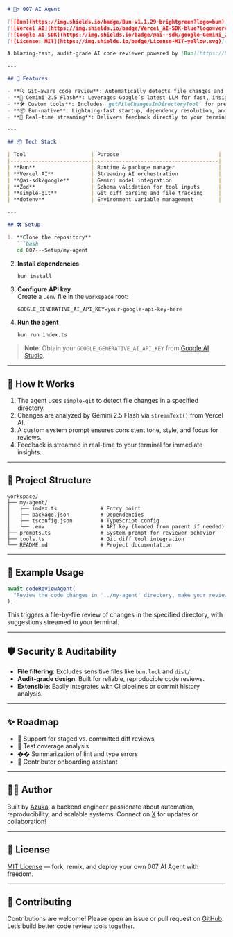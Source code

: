 

```md
# 🕵️‍♂️ 007 AI Agent

[![Bun](https://img.shields.io/badge/Bun-v1.1.29-brightgreen?logo=bun)](https://bun.sh)
[![Vercel AI](https://img.shields.io/badge/Vercel_AI-SDK-blue?logo=vercel)](https://sdk.vercel.ai)
[![Google AI SDK](https://img.shields.io/badge/@ai--sdk/google-Gemini_2.5_Flash-orange)](https://www.npmjs.com/package/@ai-sdk/google)
[![License: MIT](https://img.shields.io/badge/License-MIT-yellow.svg)](https://opensource.org/licenses/MIT)

A blazing-fast, audit-grade AI code reviewer powered by [Bun](https://bun.sh), [Vercel AI](https://sdk.vercel.ai), and [@ai-sdk/google](https://www.npmjs.com/package/@ai-sdk/google). This agent analyzes Git diffs, streams intelligent feedback, and helps you maintain clean, scalable codebases—file by file.

---

## 🚀 Features

- **🔍 Git-aware code review**: Automatically detects file changes and provides AI-powered suggestions.
- **🧠 Gemini 2.5 Flash**: Leverages Google’s latest LLM for fast, insightful feedback.
- **🛠️ Custom tools**: Includes `getFileChangesInDirectoryTool` for precise diff analysis.
- **📦 Bun-native**: Lightning-fast startup, dependency resolution, and native `.env` support.
- **🧵 Real-time streaming**: Delivers feedback directly to your terminal as it’s generated.

---

## 📦 Tech Stack

| Tool                     | Purpose                                |
|--------------------------|----------------------------------------|
| **Bun**                  | Runtime & package manager              |
| **Vercel AI**            | Streaming AI orchestration             |
| **@ai-sdk/google**       | Gemini model integration               |
| **Zod**                  | Schema validation for tool inputs      |
| **simple-git**           | Git diff parsing and file tracking     |
| **dotenv**               | Environment variable management        |

---

## 🛠️ Setup

1. **Clone the repository**  
   ```bash
   cd 007---Setup/my-agent
   ```

2. **Install dependencies**  
   ```bash
   bun install
   ```

3. **Configure API key**  
   Create a `.env` file in the `workspace` root:  
   ```env
   GOOGLE_GENERATIVE_AI_API_KEY=your-google-api-key-here
   ```

4. **Run the agent**  
   ```bash
   bun run index.ts
   ```

> **Note**: Obtain your `GOOGLE_GENERATIVE_AI_API_KEY` from [Google AI Studio](https://aistudio.google.com).

---

## 🧠 How It Works

1. The agent uses `simple-git` to detect file changes in a specified directory.
2. Changes are analyzed by Gemini 2.5 Flash via `streamText()` from Vercel AI.
3. A custom system prompt ensures consistent tone, style, and focus for reviews.
4. Feedback is streamed in real-time to your terminal for immediate insights.

---

## 📁 Project Structure

```
workspace/
├── my-agent/
│   ├── index.ts              # Entry point
│   ├── package.json          # Dependencies
│   ├── tsconfig.json         # TypeScript config
│   └── .env                  # API key (loaded from parent if needed)
├── prompts.ts                # System prompt for reviewer behavior
├── tools.ts                  # Git diff tool integration
└── README.md                 # Project documentation
```

---

## 🧪 Example Usage

```ts
await codeReviewAgent(
  "Review the code changes in '../my-agent' directory, make your reviews and suggestions file by file"
);
```

This triggers a file-by-file review of changes in the specified directory, with suggestions streamed to your terminal.

---

## 🛡️ Security & Auditability

- **File filtering**: Excludes sensitive files like `bun.lock` and `dist/`.
- **Audit-grade design**: Built for reliable, reproducible code reviews.
- **Extensible**: Easily integrates with CI pipelines or commit history analysis.

---

## ✨ Roadmap

- 🔄 Support for staged vs. committed diff reviews
- 🧪 Test coverage analysis
- �� Summarization of lint and type errors
- 🧭 Contributor onboarding assistant

---

## 🧑‍💻 Author

Built by [Azuka](https://github.com/your-username), a backend engineer passionate about automation, reproducibility, and scalable systems. Connect on [X](https://x.com/your-username) for updates or collaboration!

---

## 📄 License

[MIT License](LICENSE) — fork, remix, and deploy your own 007 AI Agent with freedom.

---

## 🙌 Contributing

Contributions are welcome! Please open an issue or pull request on [GitHub](https://github.com/your-007-agent/workspace). Let’s build better code review tools together.

```

